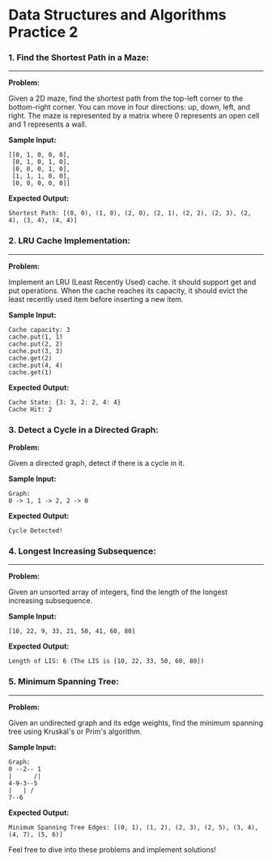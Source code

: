 # Data Structures and Algorithms Practice 2 


### 1. **Find the Shortest Path in a Maze:**

---

**Problem:**

Given a 2D maze, find the shortest path from the top-left corner to the bottom-right corner. You can move in four directions: up, down, left, and right. The maze is represented by a matrix where 0 represents an open cell and 1 represents a wall.

**Sample Input:**

```
[[0, 1, 0, 0, 0],
 [0, 1, 0, 1, 0],
 [0, 0, 0, 1, 0],
 [1, 1, 1, 0, 0],
 [0, 0, 0, 0, 0]]
```

**Expected Output:**

```
Shortest Path: [(0, 0), (1, 0), (2, 0), (2, 1), (2, 2), (2, 3), (2, 4), (3, 4), (4, 4)]
```

### 2. **LRU Cache Implementation:**

---

**Problem:**

Implement an LRU (Least Recently Used) cache. It should support get and put operations. When the cache reaches its capacity, it should evict the least recently used item before inserting a new item.

**Sample Input:**

```
Cache capacity: 3
cache.put(1, 1)
cache.put(2, 2)
cache.put(3, 3)
cache.get(2)
cache.put(4, 4)
cache.get(1)
```

**Expected Output:**

```
Cache State: {3: 3, 2: 2, 4: 4}
Cache Hit: 2
```

### 3. **Detect a Cycle in a Directed Graph:**


**Problem:**

Given a directed graph, detect if there is a cycle in it.

**Sample Input:**

```
Graph:
0 -> 1, 1 -> 2, 2 -> 0
```

**Expected Output:**

```
Cycle Detected!
```

### 4. **Longest Increasing Subsequence:**

---

**Problem:**

Given an unsorted array of integers, find the length of the longest increasing subsequence.

**Sample Input:**

```
[10, 22, 9, 33, 21, 50, 41, 60, 80]
```

**Expected Output:**

```
Length of LIS: 6 (The LIS is [10, 22, 33, 50, 60, 80])
```

### 5. **Minimum Spanning Tree:**

---

**Problem:**

Given an undirected graph and its edge weights, find the minimum spanning tree using Kruskal's or Prim's algorithm.

**Sample Input:**

```
Graph:
0 --2-- 1
|      /|
4-9-3--5
|   | /
7--6
```

**Expected Output:**

```
Minimum Spanning Tree Edges: [(0, 1), (1, 2), (2, 3), (2, 5), (3, 4), (4, 7), (5, 6)]
```

Feel free to dive into these problems and implement solutions!
